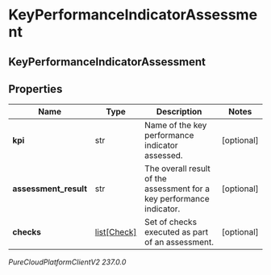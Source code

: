 # KeyPerformanceIndicatorAssessment

## KeyPerformanceIndicatorAssessment

## Properties

|Name | Type | Description | Notes|
|------------ | ------------- | ------------- | -------------|
| **kpi** | str | Name of the key performance indicator assessed. | [optional] |
| **assessment_result** | str | The overall result of the assessment for a key performance indicator. | [optional] |
| **checks** | [list[Check]](Check) | Set of checks executed as part of an assessment. | [optional] |



_PureCloudPlatformClientV2 237.0.0_

